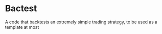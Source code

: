 # Bactest
A code that backtests an extremely simple trading strategy, to be used as a template at most
